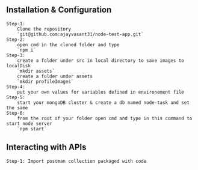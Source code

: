 ## Installation & Configuration
    Step-1: 
        Clone the repository 
        `git@github.com:ajayvasant31/node-test-app.git`
    Step-2:
        open cmd in the cloned folder and type
        `npm i`
    Step-3:
        create a folder under src in local directory to save images to localDisk
        `mkdir assets`
        create a folder under assets
        `mkdir profileImages`
    Step-4:
        put your own values for variables defined in environement file
    Step-5:
        start your mongoDB cluster & create a db named node-task and set the same  
    Step-6:
        from the root of your folder open cmd and type in this command to start node server
        `npm start`

## Interacting with APIs

    Step-1: Import postman collection packaged with code